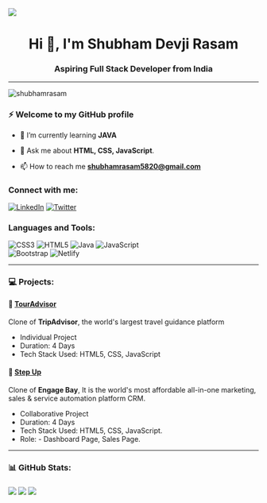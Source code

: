 <img src="https://user-images.githubusercontent.com/10498744/210012254-234538ff-d198-48aa-8964-37e6fd45d227.gif">
<h1 align="center">Hi 👋, I'm Shubham Devji Rasam</h1>
<h3 align="center">Aspiring Full Stack Developer from India</h3>
<hr></hr>
<p align="left"><img src="https://komarev.com/ghpvc/?username=shubhamrasam&label=Profile%20views&color=0e75b6&style=flat" alt="shubhamrasam"/> </p>

<h3>⚡ Welcome to my GitHub profile</h3>

- 🌱 I’m currently learning **JAVA**

- 📩  Ask me about **HTML, CSS, JavaScript**.

- 📫 How to reach me **shubhamrasam5820@gmail.com**


<h3 align="left">Connect with me:</h3>

[![LinkedIn](https://img.shields.io/badge/LinkedIn-%230077B5.svg?logo=linkedin&logoColor=white)](https://linkedin.com/in/www.linkedin.com/in/shubhamrasam24) [![Twitter](https://img.shields.io/badge/Twitter-%231DA1F2.svg?logo=Twitter&logoColor=white)](https://twitter.com/shubham_rasam14) 

<h3 align="left">Languages and Tools:</h3>

![CSS3](https://img.shields.io/badge/css3-%231572B6.svg?style=for-the-badge&logo=css3&logoColor=white) ![HTML5](https://img.shields.io/badge/html5-%23E34F26.svg?style=for-the-badge&logo=html5&logoColor=white) ![Java](https://img.shields.io/badge/java-%23ED8B00.svg?style=for-the-badge&logo=java&logoColor=white) ![JavaScript](https://img.shields.io/badge/javascript-%23323330.svg?style=for-the-badge&logo=javascript&logoColor=%23F7DF1E)<br>
![Bootstrap](https://img.shields.io/badge/bootstrap-%23563D7C.svg?style=for-the-badge&logo=bootstrap&logoColor=white) ![Netlify](https://img.shields.io/badge/netlify-%23000000.svg?style=for-the-badge&logo=netlify&logoColor=#00C7B7)

<hr></hr>
<h3>💻 Projects: </h3>
<h4>🔸 <a href="https://tour-advisor12.netlify.app/index.html">TourAdvisor</a></h4>
<p>Clone of <b>TripAdvisor</b>, the world's largest travel guidance platform<p>
<ul>
   <li>Individual Project</li>
   <li>Duration: 4 Days</li>
   <li>Tech Stack Used: HTML5, CSS, JavaScript</li>
</ul>

<h4>🔸  <a href="https://stepup-12.netlify.app/">Step Up</a></h4>
<p>Clone of <b>Engage Bay</b>, It is the world's most affordable all-in-one marketing, sales & service automation platform CRM.<p>
<ul>
   <li>Collaborative Project</li>
   <li>Duration: 4 Days</li>
   <li>Tech Stack Used: HTML5, CSS, JavaScript.</li>
   <li>Role: - Dashboard Page, Sales Page.</li>
</ul>
<hr></hr>


<h3>📊 GitHub Stats:<h3>
<img src="https://github-readme-stats.vercel.app/api?username=shubhamrasam&theme=vue&hide_border=false&include_all_commits=true&count_private=true">
<img src="https://github-readme-streak-stats.herokuapp.com/?user=shubhamrasam&theme=vue&hide_border=false">
<img src="https://github-readme-stats.vercel.app/api/top-langs/?username=shubhamrasam&theme=vue&hide_border=false&include_all_commits=true&count_private=true&layout=compact">

   
   



